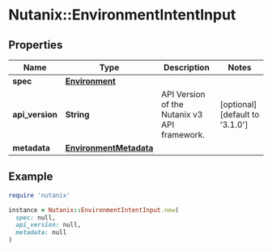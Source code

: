 # Nutanix::EnvironmentIntentInput

## Properties

| Name | Type | Description | Notes |
| ---- | ---- | ----------- | ----- |
| **spec** | [**Environment**](Environment.md) |  |  |
| **api_version** | **String** | API Version of the Nutanix v3 API framework. | [optional][default to &#39;3.1.0&#39;] |
| **metadata** | [**EnvironmentMetadata**](EnvironmentMetadata.md) |  |  |

## Example

```ruby
require 'nutanix'

instance = Nutanix::EnvironmentIntentInput.new(
  spec: null,
  api_version: null,
  metadata: null
)
```

